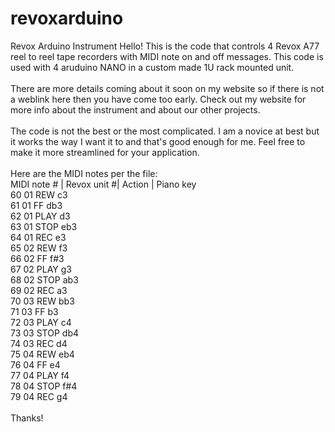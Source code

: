 # revoxarduino
Revox Arduino Instrument
Hello!
This is the code that controls 4 Revox A77 reel to reel tape recorders with MIDI note on and off messages.
This code is used with 4 aruduino NANO in a custom made 1U rack mounted unit.<br>
<br>
There are more details coming about it soon on my website so if there is not a weblink here then you have come too early. Check out my website for more info about the instrument and about our other projects.<br>
<br>
The code is not the best or the most complicated. I am a novice at best but it works the way I want it to and that's good enough for me. Feel free to make it more streamlined for your application.<br>
<br>
Here are the MIDI notes per the file:<br>
MIDI note # | Revox unit #| Action | Piano key<br>
60	01 REW	c3 <br>
61	01 FF	db3<br>
62	01 PLAY	d3<br>
63	01 STOP	eb3<br>
64	01 REC	e3<br>
65	02 REW	f3<br>
66	02 FF	f#3<br>
67	02 PLAY	g3<br>
68	02 STOP	ab3<br>
69	02 REC	a3<br>
70	03 REW	bb3<br>
71	03 FF	b3<br>
72	03 PLAY	c4<br>
73	03 STOP	db4<br>
74	03 REC	d4<br>
75	04 REW	eb4<br>
76	04 FF	e4<br>
77	04 PLAY	f4<br>
78	04 STOP	f#4<br>
79	04 REC	g4<br>
<br>
Thanks!
